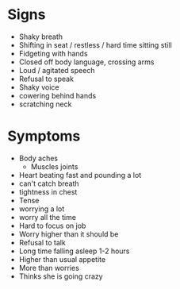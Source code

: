 # Signs
- Shaky breath
- Shifting in seat / restless / hard time sitting still
- Fidgeting with hands
- Closed off body language, crossing arms
- Loud / agitated speech
- Refusal to speak
- Shaky voice
- cowering behind hands
- scratching neck
# Symptoms
- Body aches
	- Muscles joints
- Heart beating fast and pounding a lot
- can't catch breath
- tightness in chest
- Tense
- worrying a lot 
- worry all the time
- Hard to focus on job
- Worry higher than it should be
- Refusal to talk
- Long time falling asleep 1-2 hours
- Higher than usual appetite
- More than worries
- Thinks she is going crazy